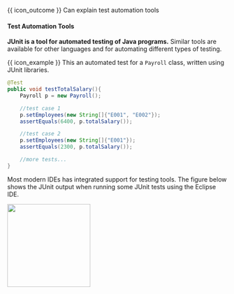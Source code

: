 <span id="prereqs"></span>

<span id="outcomes">{{ icon_outcome }} Can explain test automation tools</span>

<div id="title">

#### Test Automation Tools

</div>

<div id="body">

**JUnit is a tool for automated testing of Java programs.** Similar tools are available for other languages and for automating different types of testing.

<tip-box> 

{{ icon_example }} This an automated test for a `Payroll` class, written using JUnit libraries.

```java
@Test
public void testTotalSalary(){
    Payroll p = new Payroll();

    //test case 1
    p.setEmployees(new String[]{"E001", "E002"});
    assertEquals(6400, p.totalSalary());

    //test case 2
    p.setEmployees(new String[]{"E001"});
    assertEquals(2300, p.totalSalary());

    //more tests...
}
```
</tip-box>

Most modern IDEs has integrated support for testing tools. The figure below shows the JUnit output when running some JUnit tests using the Eclipse IDE.

<img src="{{baseUrl}}/testing/testAutomation/tools/images/junit.png" height="190" />
<p/>

</div>

<div id="extras">
</div>